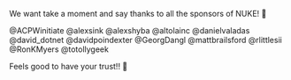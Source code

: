 We want take a moment and say thanks to all the sponsors of NUKE! 💖

@ACPWinitiate @alexsink @alexshyba @altolainc @danielvaladas @david_dotnet @davidpoindexter @GeorgDangl @mattbrailsford @rlittlesii @RonKMyers @totollygeek

Feels good to have your trust!! 🤗